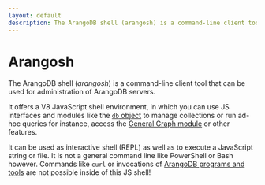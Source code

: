 ```yaml
---
layout: default
description: The ArangoDB shell (arangosh) is a command-line client tool that can be usedfor administration of ArangoDB servers
---
```

Arangosh
========

The ArangoDB shell (_arangosh_) is a command-line client tool that can be used
for administration of ArangoDB servers.

It offers a V8 JavaScript shell environment, in which you can use JS interfaces
and modules like the [`db` object](appendix-references-dbobject.html) to
manage collections or run ad-hoc queries for instance, access the
[General Graph module](graphs-general-graphs.html) or other features.

It can be used as interactive shell (REPL) as well as to execute a JavaScript
string or file. It is not a general command line like PowerShell or Bash however.
Commands like `curl` or invocations of [ArangoDB programs and tools](programs.html)
are not possible inside of this JS shell!
